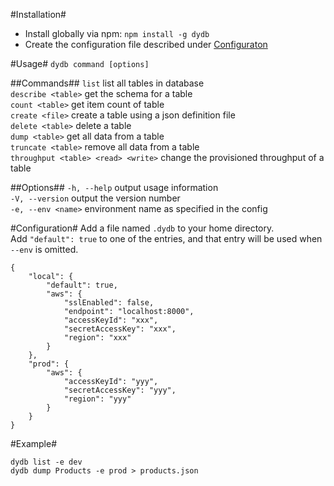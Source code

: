 #Installation#
- Install globally via npm: `npm install -g dydb`  
- Create the configuration file described under [Configuraton](#configuration)

#Usage#
`dydb command [options]`

##Commands##
`list`              list all tables in database  
`describe <table>`  get the schema for a table  
`count <table>`     get item count of table  
`create <file>`     create a table using a json definition file  
`delete <table>`    delete a table  
`dump <table>`      get all data from a table  
`truncate <table>`  remove all data from a table  
`throughput <table> <read> <write>` change the provisioned throughput of a table

##Options##
`-h, --help`        output usage information  
`-V, --version`     output the version number  
`-e, --env <name>`  environment name as specified in the config  

#Configuration#
Add a file named `.dydb` to your home directory.  
Add `"default": true` to one of the entries, and that entry will be used when `--env` is omitted.

    {
        "local": {
            "default": true,
            "aws": {
                "sslEnabled": false,
                "endpoint": "localhost:8000",
                "accessKeyId": "xxx",
                "secretAccessKey": "xxx",
                "region": "xxx"
            }
        },
        "prod": {
            "aws": {
                "accessKeyId": "yyy",
                "secretAccessKey": "yyy",
                "region": "yyy"
            }
        }
    }

#Example#

```
dydb list -e dev
dydb dump Products -e prod > products.json
```


